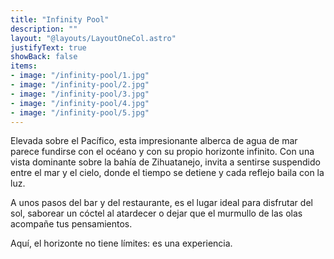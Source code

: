 ```yaml
---
title: "Infinity Pool"
description: ""
layout: "@layouts/LayoutOneCol.astro"
justifyText: true
showBack: false
items:
- image: "/infinity-pool/1.jpg"
- image: "/infinity-pool/2.jpg"
- image: "/infinity-pool/3.jpg"
- image: "/infinity-pool/4.jpg"
- image: "/infinity-pool/5.jpg"
---
```

Elevada sobre el Pacífico, esta impresionante alberca de agua de mar parece fundirse con el océano y con su propio horizonte infinito. Con una vista dominante sobre la bahía de Zihuatanejo, invita a sentirse suspendido entre el mar y el cielo, donde el tiempo se detiene y cada reflejo baila con la luz.

A unos pasos del bar y del restaurante, es el lugar ideal para disfrutar del sol, saborear un cóctel al atardecer o dejar que el murmullo de las olas acompañe tus pensamientos.

Aquí, el horizonte no tiene límites: es una experiencia.
